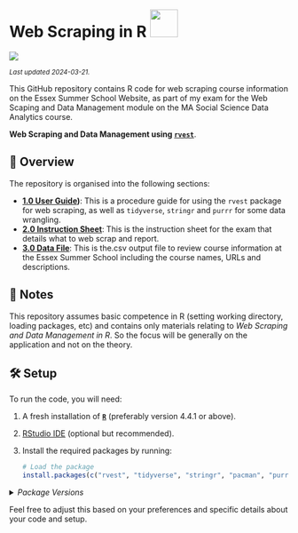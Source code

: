 # Web Scraping in R <img src="https://media.giphy.com/media/1oGT95WukVFcRO1OFZ/giphy.gif" width="50">

[![](https://img.shields.io/badge/Language-R-blue)](http://cran.r-project.org/)

<sub>*Last updated 2024-03-21.*</sub>

This GitHub repository contains R code for web scraping course information on the Essex Summer School Website, as part of my exam for the Web Scaping and Data Management module on the MA Social Science Data Analytics course.

**Web Scraping and Data Management using [`rvest`](https://cran.r-project.org/web/packages/rvest/index.html)**. 
## :telescope: Overview

The repository is organised into the following sections:

- **[1.0 User Guide](/1.0_User_Guide))**: This is a procedure guide for using the `rvest` package for web scraping, as well as `tidyverse`, `stringr` and `purrr` for some data wrangling.
- **[2.0 Instruction Sheet](/2.0_Instruction_Sheet)**: This is the instruction sheet for the exam that details what to web scrap and report.
- **[3.0 Data File](3.0_Data_File)**: This is the.csv output file to review course information at the Essex Summer School including the course names, URLs and descriptions.

## :scroll: Notes

This repository assumes basic competence in R (setting working directory, loading packages, etc) and contains only materials relating to *Web Scraping and Data Management in R*. So the focus will be generally on the application and not on the theory.  

## :hammer_and_wrench: Setup

To run the code, you will need:

1. A fresh installation of [**`R`**](https://cran.r-project.org/) (preferably version 4.4.1 or above).
4. [RStudio IDE](https://www.rstudio.com/products/rstudio/download/) (optional but recommended).
5. Install the required packages by running:

   ```R
   # Load the package
   install.packages(c("rvest", "tidyverse", "stringr", "pacman", "purrr")).
   ```

<details>
<summary>
<i>Package Versions</i>
</summary>
   
Run on Windows 11 x64 (build 22621), with R version 4.3.2.

The packages used here:

- `revtools` 	1.0.4(*CRAN*)
- `tidyverse` 2.0.0(*CRAN*)
- `stringr`   1.5.1(*CRAN*)
- `purrr`     1.0.2(*CRAN*)
  
</details>

Feel free to adjust this based on your preferences and specific details about your code and setup.
